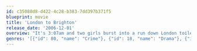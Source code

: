 ```yaml
---
id: c35088d8-d422-4c28-b383-7dd397b371f5
blueprint: movie
title: 'London to Brighton'
release_date: '2006-12-01'
overview: "It's 3:07am and two girls burst into a run down London toilet. Joanne is crying her eyes out and her clothing is ripped. Kelly's face is bruised and starting to swell. Duncan Allen lies in his bathroom bleeding to death. Duncan's son, Stuart, has found his father and wants answers. Derek, Kelly's pimp, needs to find Kelly or it will be him who pays."
genres: '[{"id": 80, "name": "Crime"}, {"id": 18, "name": "Drama"}, {"id": 53, "name": "Thriller"}]'
---
```

